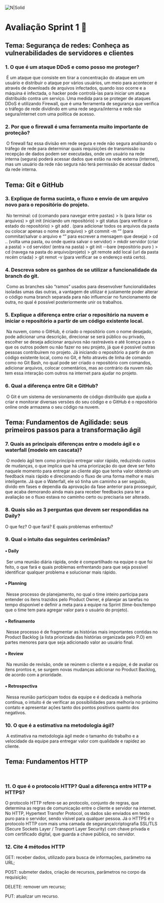 ![N|Solid](https://apn-portal--c.na211.content.force.com/servlet/servlet.ImageServer?id=0158a000005eHP3AAM&oid=00DE0000000c48tMAA)

#  Avaliação Sprint 1  📝





## Tema: Segurança de redes: Conheça as vulnerabilidades de servidores e clientes 



### 1. O que é um ataque DDoS e como posso me proteger?

​	É um ataque que consiste em tirar a concentração do ataque em um usuário e distribuir o ataque por vários usuários, um meio para acontecer é através de downloads de arquivos infectados, quando isso ocorre e a máquina é infectada, o hacker pode controlá-las para iniciar um ataque distribuído contra um serviço.  Uma medida para se proteger de ataques DDoS é utilizando Firewall, que é uma ferramenta de segurança que verifica o tráfego de rede dividindo em uma rede segura/interna e rede não segura/internet com uma política de acesso.

### 2. Por que o firewall é uma ferramenta muito importante de proteção?

​	O firewall faz essa divisão em rede segura e rede não segura analisando o tráfego de rede para determinar quais requisições de transmissão ou recepção de dados podem ser executadas, onde um usuário na rede interna (segura) poderá acessar dados que estão na rede externa (internet), mas um usuário da rede não segura não terá permissão de acessar dados da rede interna.



## Tema: Git e GitHub 



### 3. Explique de forma sucinta, o fluxo e envio de um arquivo novo para o repositório do projeto.

​	No terminal: cd (comando para navegar entre pastas) > ls (para listar os arquivos) > git init (iniciando um repositório) > git status (para verificar o estado do repositório) > git add . (para adicionar todos os arquivos da pasta ou colocar apenas o nome do arquivo) > git commit -m “” (para commitar/salvar o arquivo e “” para escrever a mensagem que deseja) > cd .. (volta uma pasta, ou onde queira salvar o servidor) > mkdir servidor (criar a pasta) > cd servidor/ (entra na pasta) >  git init --bare (repositório puro ) > cd (navega na pasta do arquivo/projeto) > git remote add local {url da pasta recém criada} > git remot -v (para verificar se o endereço está certo).

### 4. Descreva sobre os ganhos de se utilizar a funcionalidade da branch do git.

​	Como as branches são “ramos” usados para desenvolver funcionalidades isoladas umas das outras, a vantagem de utilizar é justamente poder alterar o código numa branch separada para não influenciar no funcionamento de outra, no qual é possível posteriormente unir os trabalhos. 

### 5. Explique a diferença entre criar o repositório na nuvem e iniciar o repositório a partir de um código existente local.

​	Na nuvem, como o GitHub, é criado o repositório com o nome desejado, pode adicionar uma descrição, direcionar se será público ou privado, escolher se deseja adicionar arquivos não rastreáveis e até licença para o que os outros podem ou não fazer no seu projeto, já que é possível outras pessoas contribuírem no projeto. Já iniciando o repositório a partir de um código existente local, como no Git, é feito através de linha de comando como no Git Bash, no qual pode ser criado o repositório com comandos, adicionar arquivos, colocar comentários, mas ao contrário da nuvem não tem essa interação com outros na internet para ajudar no projeto.

### 6. Qual a diferença entre Git e GitHub?

​	O Git é um sistema de versionamento de código distribuído que ajuda a criar e monitorar diversas versões do seu código e o GitHub é o repositório online onde armazena o seu código na nuvem. 



## Tema: Fundamentos de Agilidade: seus primeiros passos para a transformação ágil 



### 7. Quais as principais diferenças entre o modelo ágil e o waterfall (modelo em cascata)?

​	O modelo ágil tem como princípio entregar valor rápido, reduzindo custos de mudanças, o que implica que há uma priorização do que deve ser feito naquele momento para entregar ao cliente algo que tenha valor obtendo um feedback mais rápido e direcionando o fluxo de uma forma melhor e mais inteligente. Já que o Waterfall, ele só tinha um caminho a ser seguido, divido em fases e dependia da aprovação da fase anterior para prosseguir, que acaba demorando ainda mais para receber feedbacks para ter a avaliação se o fluxo estava no caminho certo ou precisaria ser alterado. 

### 8. Quais são as 3 perguntas que devem ser respondidas na Daily?

O que fez? O que fará? E quais problemas enfrentou? 

### 9. Qual o intuito das seguintes cerimônias?
#### • Daily

​	Ser uma reunião diária rápida, onde é compartilhado na equipe o que foi feito, o que fará e quais problemas enfrentando para que seja possível identificar qualquer problema e solucionar mais rápido.

#### • Planning

​	Nesse processo de planejamento, no qual o time inteiro participa para entender os itens trazidos pelo Product Owner, é planejar as tarefas no tempo disponível e definir a meta para a equipe na Sprint (time-box/tempo que o time tem para agregar valor para o usuário do projeto). 

#### • Refinamento

​	Nesse processo é de fragmentar as histórias mais importantes contidas no Product Backlog (a lista priorizada das histórias organizada pelo P.O) em partes menores para que seja adicionado valor ao usuário final.

#### • Review

​	Na reunião de revisão, onde se reúnem o cliente e a equipe, é de  avaliar os itens prontos e, se surgem novas mudanças adicionar no Product Backlog, de acordo com a prioridade.

#### • Retrospectiva

​	Nessa reunião participam todos da equipe e é dedicada à melhoria contínua, o intuito é de verificar as possibilidades para melhoria no próximo contato e apresentar ações tanto dos pontos positivos quanto dos negativos.

### 10. O que é a estimativa na metodologia ágil?

​	A estimativa na metodologia ágil mede o tamanho do trabalho e a velocidade da equipe para entregar valor com qualidade e rapidez ao cliente.



## Tema: Fundamentos HTTP

​	

### 11. O que é o protocolo HTTP? Qual a diferença entre HTTP e HTTPS?

O protocolo HTTP refere-se ao protocolo, conjunto de regras, que determina as regras de comunicação entre o cliente e servidor na internet. No HTTP, Hypertext Transfer Protocol, os dados são enviados em texto puro para o servidor, sendo visível para qualquer pessoa. Já o HTTPS é o protocolo HTTP com mais uma camada de segurança/criptografia SSL/TLS (Secure Sockets Layer / Transport Layer Security) com chave privada e com certificado digital, que guarda a chave pública, no servidor.

### 12. Cite 4 métodos HTTP

GET: receber dados, utilizado para busca de informações, parâmetro na URL;

POST: submeter dados, criação de recursos, parâmetros no corpo da requisição;

DELETE: remover um recurso;

PUT: atualizar um recurso.
